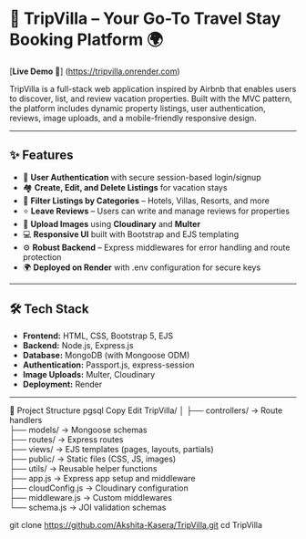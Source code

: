 # 🏡 TripVilla – Your Go-To Travel Stay Booking Platform 🌍
[**Live Demo 🚀**] (https://tripvilla.onrender.com)

TripVilla is a full-stack web application inspired by Airbnb that enables users to discover, list, and review vacation properties. Built with the MVC pattern, the platform includes dynamic property listings, user authentication, reviews, image uploads, and a mobile-friendly responsive design.

---

## ✨ Features

- 🔐 **User Authentication** with secure session-based login/signup  
- 🏘️ **Create, Edit, and Delete Listings** for vacation stays  
- 📂 **Filter Listings by Categories** – Hotels, Villas, Resorts, and more  
- ⭐ **Leave Reviews** – Users can write and manage reviews for properties  
- 📸 **Upload Images** using **Cloudinary** and **Multer**  
- 💻 **Responsive UI** built with Bootstrap and EJS templating  
- ⚙️ **Robust Backend** – Express middlewares for error handling and route protection  
- 🌍 **Deployed on Render** with .env configuration for secure keys  

---

## 🛠️ Tech Stack

- **Frontend:** HTML, CSS, Bootstrap 5, EJS  
- **Backend:** Node.js, Express.js  
- **Database:** MongoDB (with Mongoose ODM)  
- **Authentication:** Passport.js, express-session  
- **Image Uploads:** Multer, Cloudinary  
- **Deployment:** Render  

---
📁 Project Structure
pgsql
Copy
Edit
TripVilla/
│
├── controllers/        → Route handlers  
├── models/             → Mongoose schemas  
├── routes/             → Express routes  
├── views/              → EJS templates (pages, layouts, partials)  
├── public/             → Static files (CSS, JS, images)  
├── utils/              → Reusable helper functions  
├── app.js              → Express app setup and middleware  
├── cloudConfig.js      → Cloudinary configuration  
├── middleware.js       → Custom middlewares  
└── schema.js           → JOI validation schemas  








git clone https://github.com/Akshita-Kasera/TripVilla.git
cd TripVilla

